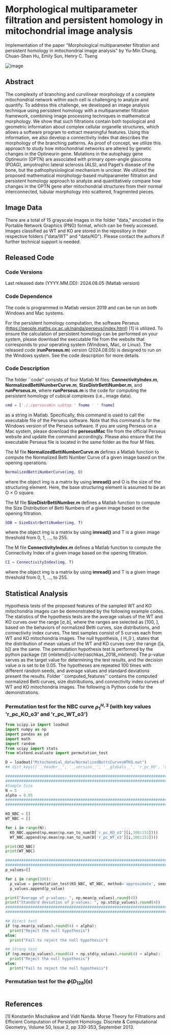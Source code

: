 # Morphological multiparameter filtration and persistent homology in mitochondrial image analysis

Implementation of the paper "Morphological multiparameter filtration and persistent homology in mitochondrial image analysis" by Yu-Min Chung, Chuan-Shen Hu, Emily Sun, Henry C. Tseng

![image](https://github.com/user-attachments/assets/f9e53644-d90e-4407-b679-bfba70e7b81c)

## Abstract
The complexity of branching and curvilinear morphology of a complete mitochondrial network within each cell is challenging to analyze and quantify. To address this challenge, we developed an image analysis technique using persistent homology with a multiparameter filtration framework, combining image processing techniques in mathematical morphology. We show that such filtrations contain both topological and geometric information about complex cellular organelle structures, which allows a software program to extract meaningful features. Using this information, we also develop a connectivity index that describes the morphology of the branching patterns. As proof of concept, we utilize this approach to study how mitochondrial networks are altered by genetic changes in the Optineurin gene. Mutations in the autophagy gene Optineurin (OPTN) are associated with primary open-angle glaucoma (POAG), amyotrophic lateral sclerosis (ALS), and Paget’s disease of the bone, but the pathophysiological mechanism is unclear.  We utilized the proposed mathematical morphology-based multiparameter filtration and persistent homology approach to analyze and quantitatively compare how changes in the OPTN gene alter mitochondrial structures from their normal interconnected, tubular morphology into scattered, fragmented pieces.

## Image Data
There are a total of 15 grayscale images in the folder "data," encoded in the Portable Network Graphics (PNG) format, which can be freely accessed. Images classified as WT and KO are stored in the repository in their respective folders ("data/WT" and "data/KO"). Please contact the authors if further technical support is needed.

## Released Code

### Code Versions
Last released date (YYYY.MM.DD): 2024.08.05 (Matlab version)

### Code Dependence

The code is programmed in Matlab version 2019 and can be run on both Windows and Mac systems. 

For the persistent homology computation, the software Perseus (https://people.maths.ox.ac.uk/nanda/perseus/index.html) [1] is utilized. To ensure the calculation of persistent homology can be performed on your system, please download the executable file from the website that corresponds to your operating system (Windows, Mac, or Linux). The released code (**runPerseus.m**) version (2024.08.05) is designed to run on the Windows system. See the code description for more details.

### Code Description

The folder ``code'' consists of four Matlab M files: **ConnectivityIndex.m**, **NormalizedBettiNumberCurve.m**, **SizeDistrBettiNumber.m**, and **runPerseus.m**, where **runPerseus.m** is the code for computing the persistent homology of cubical complexes (i.e., image data). 

```matlab
cmd = ['././perseusWin cubtop ' fname ' ' fname]
````

as a string in Matlab. Specifically, this command is used to call the executable file of the Perseus software. Note that this command is for the Windows version of the Perseus software. If you are using Perseus on a Mac system, please download the **perseusMac** file from the official Perseus website and update the command accordingly. Please also ensure that the executable Perseus file is located in the same folder as the four M files.

The M file **NormalizedBettiNumberCurve.m** defines a Matlab function to compute the Normalized Betti Number Curve of a given image based on the opening operations.

```matlab
NormalizedBettiNumberCurve(img, O)
````

where the object img is a matrix by using **imread()** and O is the size of the structuring element. Here, the base structuring element is assumed to be an O $\times$ O square.

The M file **SizeDistrBettiNumber.m** defines a Matlab function to compute the Size Distribution of Betti Numbers of a given image based on the opening filtration.

```matlab
SDB = SizeDistrBettiNumber(img, T)
````

where the object img is a matrix by using **imread()** and T is a given image threshold from 0, 1, ..., to 255.

The M file **ConnectivityIndex.m** defines a Matlab function to compute the Connectivity Index of a given image based on the opening filtration.

```matlab
CI = ConnectivityIndex(img, T)
````

where the object img is a matrix by using **imread()** and T is a given image threshold from 0, 1, ..., to 255.

## Statistical Analysis

Hypothesis tests of the proposed features of the sampled WT and KO mitochondria images can be demonstrated by the following example codes. The statistics of the hypothesis tests are the average values of the WT and KO curves over the range $[a, b]$, where the ranges are selected as [100, ], based on the behaviors of normalized Betti curves, size distributions, and connectivity index curves. The test samples consist of 5 curves each from WT and KO mitochondria images.  The null hypothesis, \( H_0 \), states that the distribution of mean values of the WT and KO curves over the range \([a, b]\) are the same. The permutation hypothesis test is performed by the python package {\tt {mlxtend}}~\cite{raschkas_2018_mlxtend}. The $p$-value serves as the target value for determining the test results, and the decision value $\alpha$ is set to be $0.05$. The hypotheses are repeated $100$ times with different random seeds, and average values and standard deviations present the results. Folder ``computed_features'' contains the computed normalized Betti curves, size distributions, and connectivity index curves of WT and KO mitochondria images. The following is Python code for the demonstrations.

### Permutation test for the NBC curve $\rho_1^{H,3}$ (with key values 'r_pc_KO_o3' and 'r_pc_WT_o3')

```python
from scipy.io import loadmat
import numpy as np
import pandas as pd
import math
import random
from scipy import stats
from mlxtend.evaluate import permutation_test

D = loadmat("Mitochondial_data/NormalizedBettiCurvesWTKO.mat")
## dict_keys(['__header__', '__version__', '__globals__', 'r_pc_KO', 'r_pc_KO_o3', 'r_pc_KO_o5', 'r_pc_WT', 'r_pc_WT_o3', 'r_pc_WT_o5'])

################################################################################
################################################################################
#Sample Size
N = 5
alpha = 0.05
################################################################################
################################################################################

KO_NBC = []
WT_NBC = []

for i in range(N):
  KO_NBC.append(np.mean(np.nan_to_num(D['r_pc_KO_o3'][i,100:151])))
  WT_NBC.append(np.mean(np.nan_to_num(D['r_pc_WT_o3'][i,100:151])))

print(KO_NBC)
print(WT_NBC)

################################################################################
################################################################################
p_values=[]

for i in range(100):
  p_value = permutation_test(KO_NBC, WT_NBC, method='approximate', seed=int(random.randint(0,1000)))
  p_values.append(p_value)

print("Average of p-values: ", np.mean(p_values).round(4))
print("Standard deviation of p-values: ", np.std(p_values).round(4))
################################################################################
################################################################################

## Direct test
if (np.mean(p_values).round(4) < alpha):
  print("Reject the null hypothesis")
else:
  print("Fail to reject the null hypothesis")

## Strong test
if (np.mean(p_values).round(4) + np.std(p_values).round(4) < alpha):
  print("Reject the null hypothesis")
else:
  print("Fail to reject the null hypothesis")
````

### Permutation test for the  $\phi(D_{128})(s)$

````python

````

## References
[1] Konstantin Mischaikow and Vidit Nanda. Morse Theory for Filtrations and Efficient Computation of Persistent Homology. Discrete & Computational Geometry, Volume 50, Issue 2, pp 330-353, September 2013.
